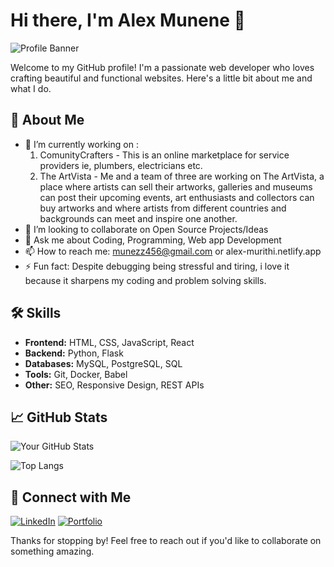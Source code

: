 # Hi there, I'm Alex Munene 👋

![Profile Banner](https://alex-murithi.netlify.app/static/media/AM.57db07ed6eb50d325370.png)

Welcome to my GitHub profile! I'm a passionate web developer who loves crafting beautiful and functional websites. Here's a little bit about me and what I do.

## 🚀 About Me

- 🔭 I’m currently working on :<br />
    1. ComunityCrafters - This is an online marketplace for service providers ie, plumbers, electricians etc.<br />
    2. The ArtVista - Me and a team of three are working on The ArtVista, a place where artists can sell their artworks, galleries and museums can post their 
                      upcoming events, art enthusiasts and collectors can buy artworks and where artists from different countries and backgrounds can meet and 
                      inspire one another.
- 👯 I’m looking to collaborate on Open Source Projects/Ideas
- 💬 Ask me about Coding, Programming, Web app Development
- 📫 How to reach me: munezz456@gmail.com or alex-murithi.netlify.app
- ⚡ Fun fact: Despite debugging being stressful and tiring, i love it because it sharpens my coding and problem solving skills.

## 🛠️ Skills

- **Frontend:** HTML, CSS, JavaScript, React
- **Backend:** Python, Flask
- **Databases:** MySQL, PostgreSQL, SQL
- **Tools:** Git, Docker, Babel
- **Other:** SEO, Responsive Design, REST APIs

## 📈 GitHub Stats

![Your GitHub Stats](https://github-readme-stats.vercel.app/api?username=yourusername&show_icons=true&theme=radical)

![Top Langs](https://github-readme-stats.vercel.app/api/top-langs/?username=yourusername&layout=compact&theme=radical)

## 🔗 Connect with Me

[![LinkedIn](https://img.shields.io/badge/LinkedIn-0077B5?style=for-the-badge&logo=linkedin&logoColor=white)](https://www.linkedin.com/in/alex-munene-289729260/)
[![Portfolio](https://img.shields.io/badge/Portfolio-000000?style=for-the-badge&logo=About.me&logoColor=white)](https://alex-munezz.netlify.app)

Thanks for stopping by! Feel free to reach out if you'd like to collaborate on something amazing.

